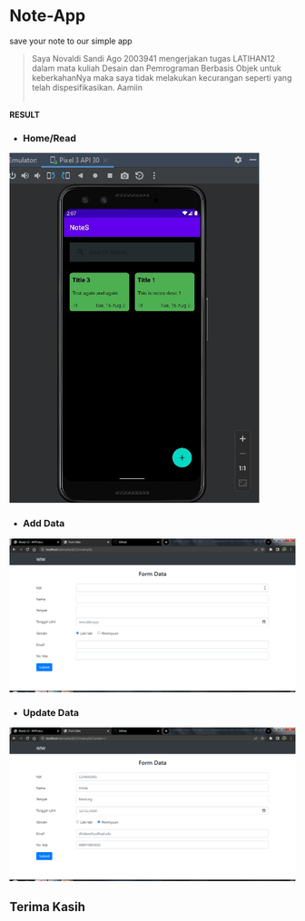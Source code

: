 # Note-App
save your note to our simple app

> Saya Novaldi Sandi Ago 2003941 mengerjakan tugas LATIHAN12 dalam mata kuliah Desain dan Pemrograman Berbasis Objek untuk keberkahanNya maka saya tidak melakukan kecurangan seperti yang telah dispesifikasikan. Aamiin
<br><br>

**RESULT**<br>
- ### Home/Read
![alt text](https://github.com/DeadpoolSteinS/Note-App/blob/master/demo/notes-kotlin_1.jpg)<br>
- ### Add Data
![alt text](https://github.com/DeadpoolSteinS/LATIHAN12DPBO2022/blob/main/screenshot/lp12_2.PNG)<br>
- ### Update Data
![alt text](https://github.com/DeadpoolSteinS/LATIHAN12DPBO2022/blob/main/screenshot/lp12_3.PNG)<br>

## Terima Kasih